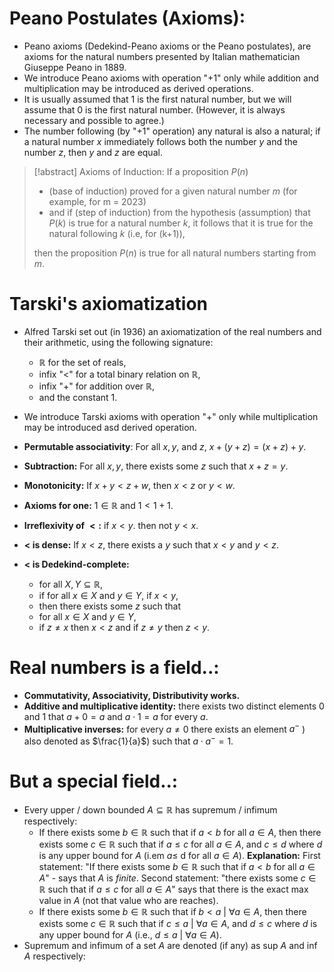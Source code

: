 # Peano Postulates (Axioms):
- Peano axioms (Dedekind-Peano axioms or the Peano postulates), are axioms for the natural numbers presented by Italian mathematician Giuseppe Peano  in 1889.
- We introduce Peano axioms with operation "+1" only while addition and multiplication may be introduced as derived operations.
- It is usually assumed that 1 is the first natural number, but we will assume that 0 is the first natural number. (However, it is always necessary and possible to agree.)
- The number following (by "+1" operation) any natural is also a natural; if a natural number $x$ immediately follows both the number $y$ and the number $z$, then $y$ and $z$ are equal.
  
> [!abstract] Axioms of Induction: 
  If a proposition $P(n)$
  >- (base of induction) proved for a given natural number $m$ (for example, for m = 2023)
  >- and if (step of induction) from the hypothesis (assumption) that $P(k)$ is true for a natural number $k$, it follows that it is true for the natural following $k$ (i.e, for (k+1)),
>
>then the proposition $P(n)$ is true for all natural numbers starting from $m$.

# Tarski's axiomatization
- Alfred Tarski set out (in 1936) an axiomatization of the real numbers and their arithmetic, using the following signature:
	- $\mathbb{R}$ for the set of reals,
	- infix "<" for a total binary relation on $\mathbb{R}$,
	- infix "+" for addition over $\mathbb{R}$,
	- and the constant $1$.
- We introduce Tarski axioms with operation "+" only while multiplication may be introduced asd derived operation.
  
- **Permutable associativity**: For all $x,y,$ and $z$, $x+(y+z)=(x+z)+y.$
- **Subtraction:** For all $x,y,$ there exists some $z$ such that $x+z=y.$
- **Monotonicity:** If $x+y<z+w$, then $x<z$ or $y<w$.
- **Axioms for one:** $1\in \mathbb{R}$ and $1<1+1$.
- **Irreflexivity of $<:$** if $x<y$. then not $y<x$.
- **$<$ is dense:** If $x<z$, there exists a $y$ such that $x<y$ and $y<z$.
- **$<$ is Dedekind-complete:**
	- for all $X,Y \subseteq \mathbb{R}$,
	- if for all $x\in X$ and $y\in Y$, if $x<y$,
	- then there exists some $z$ such that
	- for all $x\in X$ and $y \in Y$,
	- if $z\not = x$ then $x<z$ and if $z\neq y$ then $z<y$.
# Real numbers is a field..:
- **Commutativity, Associativity, Distributivity works.**
- **Additive and multiplicative identity:** there exists two distinct elements $0$ and $1$ that $a+0=a$ and $a\cdot 1 = a$ for every $a$.
- **Multiplicative inverses:** for every $a\neq 0$ there exists an element $a^{-}$ ) also denoted as $\frac{1}{a}$) such that $a\cdot a^{-}=1$.
# But a special field..:
- Every upper / down bounded $A\subseteq \mathbb{R}$ has supremum / infimum respectively:
	- If there exists some $b\in \mathbb{R}$ such that if $a < b$ for all $a\in A$, then there exists some $c\in \mathbb{R}$ such that if $a\leq c$ for all $a\in A$, and $c\leq d$ where $d$ is any upper bound for $A$ (i.em $a\leq$ d for all $a\in A$).
	  **Explanation:** First statement: "If there exists some $b\in \mathbb{R}$ such that if $a < b$ for all $a\in A$" - says that $A$ is *finite*. Second statement: "there exists some $c\in \mathbb{R}$ such that if $a\leq c$ for all $a\in A$" says that there is the exact max value in $A$ (not that value who are reaches).    
	- If there exists some $b\in \mathbb{R}$ such that if $b<a\ |\ \forall a\in A$, then there exists some $c\in \mathbb{R}$ such that if $c\leq a \ | \ \forall a\in A$, and $d\leq c$ where $d$ is any upper bound for $A$ (i.e., $d\leq a \ |\ \forall a \in A$).
- Supremum and infimum of a set $A$ are denoted (if any) as sup $A$ and inf $A$ respectively:
